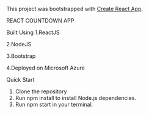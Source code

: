 This project was bootstrapped with [Create React App](https://github.com/facebookincubator/create-react-app).

REACT COUNTDOWN APP

Built Using
1.ReactJS

2.NodeJS

3.Bootstrap

4.Deployed on Microsoft Azure


Quick Start
1. Clone the repository
2. Run npm install to install Node.js dependencies.
3. Run npm start in your terminal.
